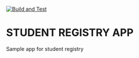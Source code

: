 [![Build and Test](https://github.com/denidim/CI-CD-Workflow-Student-Registry-App-June/actions/workflows/build_test.yml/badge.svg)](https://github.com/denidim/CI-CD-Workflow-Student-Registry-App-June/actions/workflows/build_test.yml)

# STUDENT REGISTRY APP
Sample app for student registry